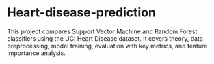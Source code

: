 # Heart-disease-prediction
This project compares Support Vector Machine and Random Forest classifiers using the UCI Heart Disease dataset. It covers theory, data preprocessing, model training, evaluation with key metrics, and feature importance analysis.
